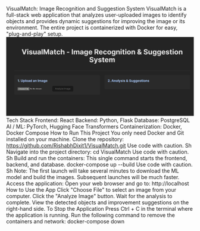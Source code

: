 VisualMatch: Image Recognition and Suggestion System
VisualMatch is a full-stack web application that analyzes user-uploaded images to identify objects and provides dynamic suggestions for improving the image or its environment. The entire project is containerized with Docker for easy, "plug-and-play" setup.
![alt text](<Screenshot (1486).png>)
Tech Stack
Frontend: React
Backend: Python, Flask
Database: PostgreSQL
AI / ML: PyTorch, Hugging Face Transformers
Containerization: Docker, Docker Compose
How to Run This Project
You only need Docker and Git installed on your machine.
Clone the repository: https://github.com/RishabhDixit1/VisualMatch.git
Use code with caution.
Sh
Navigate into the project directory:
cd VisualMatch
Use code with caution.
Sh
Build and run the containers:
This single command starts the frontend, backend, and database.
docker-compose up --build
Use code with caution.
Sh
Note: The first launch will take several minutes to download the ML model and build the images. Subsequent launches will be much faster.
Access the application:
Open your web browser and go to:
http://localhost
How to Use the App
Click "Choose File" to select an image from your computer.
Click the "Analyze Image" button.
Wait for the analysis to complete.
View the detected objects and improvement suggestions on the right-hand side.
To Stop the Application
Press Ctrl + C in the terminal where the application is running.
Run the following command to remove the containers and network:
docker-compose down

